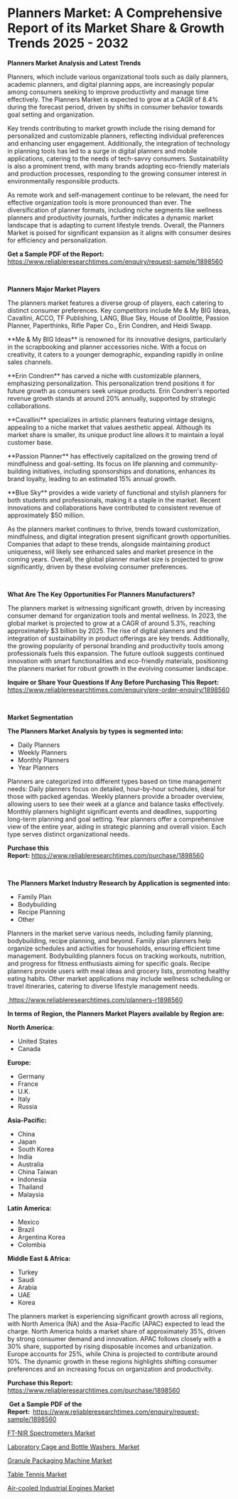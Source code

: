 <p><h1>Planners Market: A Comprehensive Report of its Market Share & Growth Trends 2025 - 2032</h1></p><p><strong>Planners Market Analysis and Latest Trends</strong></p>
<p><p>Planners, which include various organizational tools such as daily planners, academic planners, and digital planning apps, are increasingly popular among consumers seeking to improve productivity and manage time effectively. The Planners Market is expected to grow at a CAGR of 8.4% during the forecast period, driven by shifts in consumer behavior towards goal setting and organization.</p><p>Key trends contributing to market growth include the rising demand for personalized and customizable planners, reflecting individual preferences and enhancing user engagement. Additionally, the integration of technology in planning tools has led to a surge in digital planners and mobile applications, catering to the needs of tech-savvy consumers. Sustainability is also a prominent trend, with many brands adopting eco-friendly materials and production processes, responding to the growing consumer interest in environmentally responsible products.</p><p>As remote work and self-management continue to be relevant, the need for effective organization tools is more pronounced than ever. The diversification of planner formats, including niche segments like wellness planners and productivity journals, further indicates a dynamic market landscape that is adapting to current lifestyle trends. Overall, the Planners Market is poised for significant expansion as it aligns with consumer desires for efficiency and personalization.</p></p>
<p><strong>Get a Sample PDF of the Report:&nbsp;</strong> <a href="https://www.reliableresearchtimes.com/enquiry/request-sample/1898560?utm_campaign=2198&utm_medium=2&utm_source=Github&utm_content=ia&utm_term=05022025&utm_id=planners">https://www.reliableresearchtimes.com/enquiry/request-sample/1898560</a></p>
<p>&nbsp;</p>
<p><strong>Planners Major Market Players</strong></p>
<p><p>The planners market features a diverse group of players, each catering to distinct consumer preferences. Key competitors include Me & My BIG Ideas, Cavallini, ACCO, TF Publishing, LANG, Blue Sky, House of Doolittle, Passion Planner, Paperthinks, Rifle Paper Co., Erin Condren, and Heidi Swapp.</p><p>**Me & My BIG Ideas** is renowned for its innovative designs, particularly in the scrapbooking and planner accessories niche. With a focus on creativity, it caters to a younger demographic, expanding rapidly in online sales channels.</p><p>**Erin Condren** has carved a niche with customizable planners, emphasizing personalization. This personalization trend positions it for future growth as consumers seek unique products. Erin Condren's reported revenue growth stands at around 20% annually, supported by strategic collaborations.</p><p>**Cavallini** specializes in artistic planners featuring vintage designs, appealing to a niche market that values aesthetic appeal. Although its market share is smaller, its unique product line allows it to maintain a loyal customer base.</p><p>**Passion Planner** has effectively capitalized on the growing trend of mindfulness and goal-setting. Its focus on life planning and community-building initiatives, including sponsorships and donations, enhances its brand loyalty, leading to an estimated 15% annual growth.</p><p>**Blue Sky** provides a wide variety of functional and stylish planners for both students and professionals, making it a staple in the market. Recent innovations and collaborations have contributed to consistent revenue of approximately $50 million.</p><p>As the planners market continues to thrive, trends toward customization, mindfulness, and digital integration present significant growth opportunities. Companies that adapt to these trends, alongside maintaining product uniqueness, will likely see enhanced sales and market presence in the coming years. Overall, the global planner market size is projected to grow significantly, driven by these evolving consumer preferences.</p></p>
<p>&nbsp;</p>
<p><strong>What Are The Key Opportunities For Planners Manufacturers?</strong></p>
<p><p>The planners market is witnessing significant growth, driven by increasing consumer demand for organization tools and mental wellness. In 2023, the global market is projected to grow at a CAGR of around 5.3%, reaching approximately $3 billion by 2025. The rise of digital planners and the integration of sustainability in product offerings are key trends. Additionally, the growing popularity of personal branding and productivity tools among professionals fuels this expansion. The future outlook suggests continued innovation with smart functionalities and eco-friendly materials, positioning the planners market for robust growth in the evolving consumer landscape.</p></p>
<p><strong>Inquire or Share Your Questions If Any Before Purchasing This Report:</strong> <a href="https://www.reliableresearchtimes.com/enquiry/pre-order-enquiry/1898560?utm_campaign=2198&utm_medium=2&utm_source=Github&utm_content=ia&utm_term=05022025&utm_id=planners">https://www.reliableresearchtimes.com/enquiry/pre-order-enquiry/1898560</a></p>
<p>&nbsp;</p>
<p><strong>Market Segmentation</strong></p>
<p><strong>The Planners Market Analysis by types is segmented into:</strong></p>
<p><ul><li>Daily Planners</li><li>Weekly Planners</li><li>Monthly Planners</li><li>Year Planners</li></ul></p>
<p><p>Planners are categorized into different types based on time management needs: Daily planners focus on detailed, hour-by-hour schedules, ideal for those with packed agendas. Weekly planners provide a broader overview, allowing users to see their week at a glance and balance tasks effectively. Monthly planners highlight significant events and deadlines, supporting long-term planning and goal setting. Year planners offer a comprehensive view of the entire year, aiding in strategic planning and overall vision. Each type serves distinct organizational needs.</p></p>
<p><strong>Purchase this Report:&nbsp;</strong><a href="https://www.reliableresearchtimes.com/purchase/1898560?utm_campaign=2198&utm_medium=2&utm_source=Github&utm_content=ia&utm_term=05022025&utm_id=planners">https://www.reliableresearchtimes.com/purchase/1898560</a></p>
<p>&nbsp;</p>
<p><strong>The Planners Market Industry Research by Application is segmented into:</strong></p>
<p><ul><li>Family Plan</li><li>Bodybuilding</li><li>Recipe Planning</li><li>Other</li></ul></p>
<p><p>Planners in the market serve various needs, including family planning, bodybuilding, recipe planning, and beyond. Family plan planners help organize schedules and activities for households, ensuring efficient time management. Bodybuilding planners focus on tracking workouts, nutrition, and progress for fitness enthusiasts aiming for specific goals. Recipe planners provide users with meal ideas and grocery lists, promoting healthy eating habits. Other market applications may include wellness scheduling or travel itineraries, catering to diverse lifestyle management needs.</p></p>
<p><a href="https://www.reliableresearchtimes.com/planners-r1898560?utm_campaign=2198&utm_medium=2&utm_source=Github&utm_content=ia&utm_term=05022025&utm_id=planners">&nbsp;https://www.reliableresearchtimes.com/planners-r1898560</a></p>
<p><strong>In terms of Region, the Planners Market Players available by Region are:</strong></p>
<p>
    <p> <strong> North America: </strong>
        <ul>
            <li>United States</li>
            <li>Canada</li>
        </ul>
        </p> 
    <p> <strong> Europe: </strong>
        <ul>
            <li>Germany</li>
            <li>France</li>
            <li>U.K.</li>
            <li>Italy</li>
            <li>Russia</li>
        </ul>
        </p> 
    <p> <strong> Asia-Pacific: </strong>
        <ul>
            <li>China</li>
            <li>Japan</li>
            <li>South Korea</li>
            <li>India</li>
            <li>Australia</li>
            <li>China Taiwan</li>
            <li>Indonesia</li>
            <li>Thailand</li>
            <li>Malaysia</li>
        </ul>
        </p> 
    <p> <strong> Latin America: </strong>
        <ul>
            <li>Mexico</li>
            <li>Brazil</li>
            <li>Argentina Korea</li>
            <li>Colombia</li>
        </ul>
        </p> 
    <p> <strong> Middle East & Africa: </strong>
        <ul>
            <li>Turkey</li>
            <li>Saudi</li>
            <li>Arabia</li>
            <li>UAE</li>
            <li>Korea</li>
        </ul>
    </p>
    </p>
<p><p>The planners market is experiencing significant growth across all regions, with North America (NA) and the Asia-Pacific (APAC) expected to lead the charge. North America holds a market share of approximately 35%, driven by strong consumer demand and innovation. APAC follows closely with a 30% share, supported by rising disposable incomes and urbanization. Europe accounts for 25%, while China is projected to contribute around 10%. The dynamic growth in these regions highlights shifting consumer preferences and an increasing focus on organization and productivity.</p></p>
<p><strong>Purchase this Report: </strong><a href="https://www.reliableresearchtimes.com/purchase/1898560?utm_campaign=2198&utm_medium=2&utm_source=Github&utm_content=ia&utm_term=05022025&utm_id=planners">https://www.reliableresearchtimes.com/purchase/1898560</a></p>
<p>&nbsp;<strong>Get a Sample PDF of the Report:&nbsp;&nbsp;</strong><a href="https://www.reliableresearchtimes.com/enquiry/request-sample/1898560?utm_campaign=2198&utm_medium=2&utm_source=Github&utm_content=ia&utm_term=05022025&utm_id=planners">https://www.reliableresearchtimes.com/enquiry/request-sample/1898560</a></p>
<p><strong></strong></p>
<p><p><a href="https://www.linkedin.com/pulse/analysis-ft-nir-spectrometers-market-fueled-growth-cagr-wykef?utm_campaign=2198&utm_medium=2&utm_source=Github&utm_content=ia&utm_term=05022025&utm_id=planners">FT-NIR Spectrometers Market</a></p><p><a href="https://www.linkedin.com/pulse/analyzing-projected-cagr-59-laboratory-cage-bottle-washers-upoif?utm_campaign=2198&utm_medium=2&utm_source=Github&utm_content=ia&utm_term=05022025&utm_id=planners">Laboratory Cage and Bottle Washers  Market</a></p><p><a href="https://www.linkedin.com/pulse/growth-projections-granule-packaging-machine-market-expected-qdp9f?utm_campaign=2198&utm_medium=2&utm_source=Github&utm_content=ia&utm_term=05022025&utm_id=planners">Granule Packaging Machine Market</a></p><p><a href="https://github.com/klindsey95/Market-Research-Report-List-1/blob/main/table-tennis-market.md?utm_campaign=2198&utm_medium=2&utm_source=Github&utm_content=ia&utm_term=05022025&utm_id=planners">Table Tennis Market</a></p><p><a href="https://www.linkedin.com/pulse/air-cooled-industrial-engines-market-drivers-challenges-forecast-etfmf?utm_campaign=2198&utm_medium=2&utm_source=Github&utm_content=ia&utm_term=05022025&utm_id=planners">Air-cooled Industrial Engines Market</a></p></p>